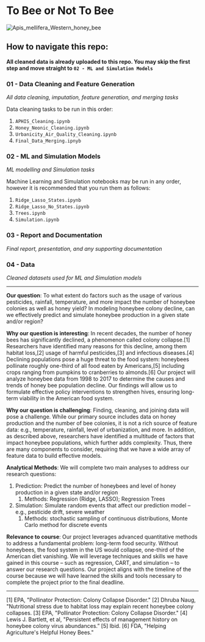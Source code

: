 # To Bee or Not To Bee

![Apis_mellifera_Western_honey_bee](https://user-images.githubusercontent.com/13319538/206924122-beefe2c5-5185-4278-93f0-52ddfaaee572.jpg)


## How to navigate this repo:
**All cleaned data is already uploaded to this repo. You may skip the first step and move straight to `02 - ML and Simulation Models`**

### 01 - Data Cleaning and Feature Generation
*All data cleaning, imputation, feature generation, and merging tasks*

Data cleaning tasks to be run in this order:
   1. `APHIS_Cleaning.ipynb`
   2. `Honey_Neonic_Cleaning.ipynb`
   3. `Urbanicity_Air_Quality_Cleaning.ipynb`
   4. `Final_Data_Merging.ipnyb`

### 02 - ML and Simulation Models
*ML modelling and Simulation tasks*

Machine Learning and Simulation notebooks may be run in any order, however it is recommended that you run them as follows:
   1. `Ridge_Lasso_States.ipynb`
   2. `Ridge_Lasso_No_States.ipynb`
   3. `Trees.ipynb`
   4. `Simulation.ipynb`

### 03 - Report and Documentation
*Final report, presentation, and any supporting documentation*

### 04 - Data
*Cleaned datasets used for ML and Simulation models*

---
**Our question**: To what extent do factors such as the usage of various pesticides, rainfall, temperature, and more impact the number of honeybee colonies as well as honey yield? In modeling honeybee colony decline, can we effectively predict and simulate honeybee production in a given state and/or region? 


**Why our question is interesting**: In recent decades, the number of honey bees has significantly declined, a phenomenon called colony collapse.[1] Researchers have identified many reasons for this decline, among them habitat loss,[2] usage of harmful pesticides,[3] and infectious diseases.[4] Declining populations pose a huge threat to the food system: honeybees pollinate roughly one-third of all food eaten by Americans,[5] including crops ranging from pumpkins to cranberries to almonds.[6] Our project will analyze honeybee data from 1998 to 2017 to determine the causes and trends of honey bee population decline. Our findings will allow us to formulate effective policy interventions to strengthen hives, ensuring long-term viability in the American food system. 


**Why our question is challenging**: Finding, cleaning, and joining data will pose a challenge. While our primary source includes data on honey production and the number of bee colonies, it is not a rich source of feature data: e.g., temperature, rainfall, level of urbanization, and more. In addition, as described above, researchers have identified a multitude of factors that impact honeybee populations, which further adds complexity. Thus, there are many components to consider, requiring that we have a wide array of feature data to build effective models.


**Analytical Methods**: We will complete two main analyses to address our research questions: 
1. Prediction: Predict the number of honeybees and level of honey production in a given state and/or region
   1. Methods: Regression (Ridge, LASSO); Regression Trees
2. Simulation: Simulate random events that affect our prediction model – e.g., pesticide drift, severe weather
   1. Methods: stochastic sampling of continuous distributions, Monte Carlo method for discrete events

	
**Relevance to course**: Our project leverages advanced quantitative methods to address a fundamental problem: long-term food security. Without honeybees, the food system in the US would collapse, one-third of the American diet vanishing. We will leverage techniques and skills we have gained in this course – such as regression, CART, and simulation – to answer our research questions. Our project aligns with the timeline of the course because we will have learned the skills and tools necessary to complete the project prior to the final deadline.
________________
[1] EPA, "Pollinator Protection: Colony Collapse Disorder." 
[2] Dhruba Naug, "Nutritional stress due to habitat loss may explain recent honeybee colony collapses.
[3] EPA, "Pollinator Protection: Colony Collapse Disorder." 
[4] Lewis J. Bartlett, et al, "Persistent effects of management history on honeybee colony virus abundances.”
[5] Ibid. 
[6] FDA, "Helping Agriculture's Helpful Honey Bees."
